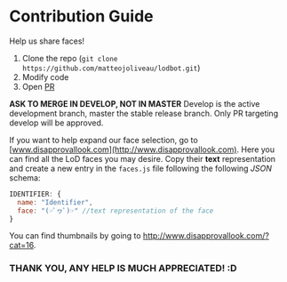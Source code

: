 # Contribution Guide
Help us share faces!   
1. Clone the repo (`git clone https://github.com/matteojoliveau/lodbot.git`)
2. Modify code
3. Open [PR](https://github.com/MatteoJoliveau/lodbot/pulls)

**ASK TO MERGE IN DEVELOP, NOT IN MASTER**
Develop is the active development branch, master the stable release branch. Only PR targeting develop will be approved.     

If you want to help expand our face selection, go to [www.disapprovallook.com](http://www.disapprovallook.com). Here you can find
all the LoD faces you may desire. Copy their **text** representation and create a new entry in the `faces.js` file following the following *JSON* schema:   
```javascript
IDENTIFIER: {
  name: "Identifier",
  face: "(☞ﾟヮﾟ)☞" //text representation of the face
}
```

You can find thumbnails by going to http://www.disapprovallook.com/?cat=16.

### THANK YOU, ANY HELP IS MUCH APPRECIATED! :D
